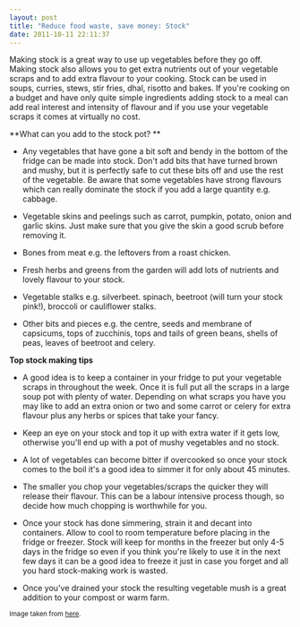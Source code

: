 ```yaml
---
layout: post
title: "Reduce food waste, save money: Stock"
date: 2011-10-11 22:11:37
---
```


Making stock is a great way to use up vegetables before they go off. Making stock also allows you to get extra nutrients out of your vegetable scraps and to add extra flavour to your cooking. Stock can be used in soups, curries, stews, stir fries, dhal, risotto and bakes. If you're cooking on a budget and have only quite simple ingredients adding stock to a meal can add real interest and intensity of flavour and if you use your vegetable scraps it comes at virtually no cost.

**What can you add to the stock pot? **

*   Any vegetables that have gone a bit soft and bendy in the bottom of the fridge can be made into stock. Don't add bits that have turned brown and mushy, but it is perfectly safe to cut these bits off and use the rest of the vegetable. Be aware that some vegetables have strong flavours which can really dominate the stock if you add a large quantity e.g. cabbage.

*   Vegetable skins and peelings such as carrot, pumpkin, potato, onion and garlic skins. Just make sure that you give the skin a good scrub before removing it.

*   Bones from meat e.g. the leftovers from a roast chicken.

*   Fresh herbs and greens from the garden will add lots of nutrients and lovely flavour to your stock.

*   Vegetable stalks e.g. silverbeet. spinach, beetroot (will turn your stock pink!), broccoli or cauliflower stalks.

*   Other bits and pieces e.g. the centre, seeds and membrane of capsicums, tops of zucchinis, tops and tails of green beans, shells of peas, leaves of beetroot and celery.

**Top stock making tips**

*   A good idea is to keep a container in your fridge to put your vegetable scraps in throughout the week. Once it is full put all the scraps in a large soup pot with plenty of water. Depending on what scraps you have you may like to add an extra onion or two and some carrot or celery for extra flavour plus any herbs or spices that take your fancy.

*   Keep an eye on your stock and top it up with extra water if it gets low, otherwise you'll end up with a pot of mushy vegetables and no stock.

*   A lot of vegetables can become bitter if overcooked so once your stock comes to the boil it's a good idea to simmer it for only about 45 minutes.

*   The smaller you chop your vegetables/scraps the quicker they will release their flavour. This can be a labour intensive process though, so decide how much chopping is worthwhile for you.

*   Once your stock has done simmering, strain it and decant into containers. Allow to cool to room temperature before placing in the fridge or freezer. Stock will keep for months in the freezer but only 4-5 days in the fridge so even if you think you're likely to use it in the next few days it can be a good idea to freeze it just in case you forget and all you hard stock-making work is wasted.

*   Once you've drained your stock the resulting vegetable mush is a great addition to your compost or warm farm.

<small>Image taken from <a href="http://images.travelpod.com/users/tonyamarie/1.1273685567.stock-pots.jpg" target="_blank">here</a>.</small>